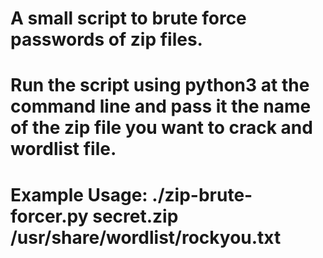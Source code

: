 # A small script to brute force passwords of zip files.
# Run the script using python3 at the command line and pass it the name of the zip file you want to crack and wordlist file. 
# Example Usage: ./zip-brute-forcer.py secret.zip /usr/share/wordlist/rockyou.txt
